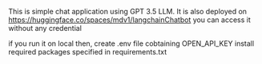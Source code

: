 This is simple chat application using GPT 3.5 LLM.
It is also deployed on https://huggingface.co/spaces/mdv1/langchainChatbot
you can access it without any credential

if you run it on local then,
create .env file cobtaining OPEN_API_KEY
install required packages specified in requirements.txt

